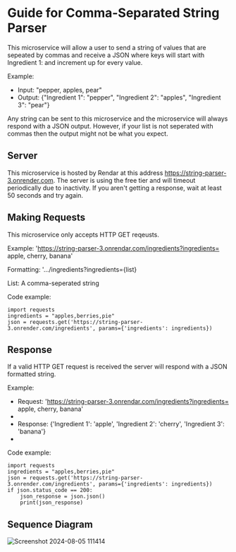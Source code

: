 # Guide for Comma-Separated String Parser
This microservice will allow a user to send a string of values that are sepeated by commas and receive a JSON where keys will start with Ingredient 1: and increment up for every value.

Example:
- Input: "pepper, apples, pear"
- Output: {"Ingredient 1": "pepper", "Ingredient 2": "apples", "Ingredient 3": "pear"}
  
Any string can be sent to this microservice and the microservice will always respond with a JSON output. However, if your list is not seperated with commas then the output might not be what you expect.
## Server
This microservice is hosted by Rendar at this address https://string-parser-3.onrender.com. The server is using the free tier and will timeout periodically due to inactivity. If you aren't getting a response, wait at least 50 seconds and try again.
## Making Requests
This microservice only accepts HTTP GET reqeusts.

Example: 'https://string-parser-3.onrendar.com/ingredients?ingredients= apple, cherry, banana'

Formatting: '.../ingredients?ingredients={list}

List: A comma-seperated string

Code example:
```
import requests
ingredients = "apples,berries,pie"
json = requests.get('https://string-parser-3.onrender.com/ingredients', params={'ingredients': ingredients})
```
## Response
If a valid HTTP GET request is received the server will respond with a JSON formatted string. 

Example: 

- Request: 'https://string-parser-3.onrendar.com/ingredients?ingredients= apple, cherry, banana'
- 
- Response: {'Ingredient 1': 'apple', 'Ingredient 2': 'cherry', 'Ingredient 3': 'banana'}
- 
Code example:
```
import requests
ingredients = "apples,berries,pie"
json = requests.get('https://string-parser-3.onrender.com/ingredients', params={'ingredients': ingredients})
if json.status_code == 200:
    json_response = json.json()
    print(json_response)
```
## Sequence Diagram
![Screenshot 2024-08-05 111414](https://github.com/user-attachments/assets/fd49442c-49eb-4a58-81aa-7052019e0d8f)
